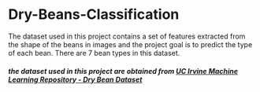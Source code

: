 # Dry-Beans-Classification


The dataset used in this project contains a set of features extracted from the shape of the beans in images and the project goal is to predict the type of each bean.
There are 7 bean types in this dataset.

##### the dataset used in this project are obtained from [UC Irvine Machine Learning Repository - Dry Bean Dataset](https://archive.ics.uci.edu/ml/datasets/Dry+Bean+Dataset)
